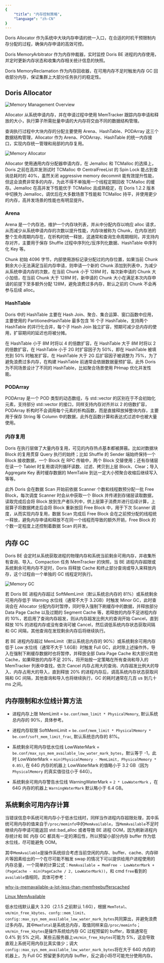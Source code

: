 ```yaml
---
{
    "title": "内存控制策略",
    "language": "zh-CN"
}
---
```


<!--
Licensed to the Apache Software Foundation (ASF) under one
or more contributor license agreements.  See the NOTICE file
distributed with this work for additional information
regarding copyright ownership.  The ASF licenses this file
to you under the Apache License, Version 2.0 (the
"License"); you may not use this file except in compliance
with the License.  You may obtain a copy of the License at

  http://www.apache.org/licenses/LICENSE-2.0

Unless required by applicable law or agreed to in writing,
software distributed under the License is distributed on an
"AS IS" BASIS, WITHOUT WARRANTIES OR CONDITIONS OF ANY
KIND, either express or implied.  See the License for the
specific language governing permissions and limitations
under the License.
-->

Doris Allocator 作为系统中大块内存申请的统一入口，在合适的时机干预限制内存分配的过程，确保内存申请的高效可控。

Doris MemoryArbitrator 作为内存仲裁器，实时监控 Doris BE 进程的内存使用，并定时更新内存状态和收集内存相关统计信息的快照。

Doris MemoryReclamation 作为内存回收器，在可用内存不足时触发内存 GC 回收部分内存，保证集群上大部分任务执行的稳定性。

## Doris Allocator

![Memory Management Overview](/images/memory-management-overview.png)

Allocator 从系统申请内存，并在申请过程中使用 MemTracker 跟踪内存申请和释放的大小，执行算子所需批量申请的大内存将交由不同的数据结构管理。

查询执行过程中大块内存的分配主要使用 Arena、HashTable、PODArray 这三个数据结构管理，Allocator 作为 Arena、PODArray、HashTable 的统一内存接口，实现内存统一管理和局部的内存复用。

![Memory Allocator](/images/memory-allocator.png)

Allocator 使用通用内存分配器申请内存，在 Jemalloc 和 TCMalloc 的选择上，Doris 之前在高并发测试时 TCMalloc 中 CentralFreeList 的 Spin Lock 能占到查询总耗时的 40%，虽然关闭 aggressive memory decommit 能有效提升性能，但这会浪费非常多的内存，为此不得不单独用一个线程定期回收 TCMalloc 的缓存。Jemalloc 在高并发下性能优于 TCMalloc 且成熟稳定，在 Doris 1.2.2 版本中切换为 Jemalloc，调优后在大多数场景下性能和 TCMalloc 持平，并使用更少的内存，高并发场景的性能也有明显提升。

### Arena

Arena 是一个内存池，维护一个内存块列表，并从中分配内存以响应 alloc 请求，从而减少从系统申请内存的次数以提升性能，内存块被称为 Chunk，在内存池的整个生命周期内存在，在析构时统一释放，这通常和查询生命周期相同，并支持内存对齐，主要用于保存 Shuffle 过程中序列化/反序列化数据、HashTable 中序列化 Key 等。

Chunk 初始 4096 字节，内部使用游标记录分配过的内存位置，如果当前 Chunk 剩余大小无法满足当前内存申请，则申请一个新的 Chunk 添加到列表中，为减少从系统申请内存的次数，在当前 Chunk 小于 128M 时，每次新申请的 Chunk 大小加倍，在当前 Chunk 大于 128M 时，新申请的 Chunk 大小在满足本次内存申请的前提下至多额外分配 128M，避免浪费过多内存，默认之前的 Chunk 不会再参与后续 alloc。

### HashTable

Doris 中的 HashTable 主要在 Hash Join、聚合、集合运算、窗口函数中应用，主要使用的 PartitionedHashTable 最多包含 16 个子 HashTable，支持两个 HashTable 的并行化合并，每个子 Hash Join 独立扩容，预期可减少总内存的使用，扩容期间的延迟也将被分摊。

在 HashTable 小于 8M 时将以 4 的倍数扩容，在 HashTable 大于 8M 时将以 2 的倍数扩容，在 HashTable 小于 2G 时扩容因子为 50%，即在 HashTable 被填充到 50% 时触发扩容，在 HashTable 大于 2G 后扩容因子被调整为 75%，为了避免浪费过多内存，在构建 HashTable 前通常会依据数据量预扩容。此外 Doris 为不同场景设计了不同的 HashTable，比如聚合场景使用 PHmap 优化并发性能。

### PODArray

PODArray 是一个 POD 类型的动态数组，与 std::vector 的区别在于不会初始化元素，支持部分 std::vector 的接口，同样支持内存对齐并以 2 的倍数扩容，PODArray 析构时不会调用每个元素的析构函数，而是直接释放掉整块内存，主要用于保存 String 等 Column 中的数据，此外在函数计算和表达式过滤中也被大量使用。

### 内存复用

Doris 在执行层做了大量内存复用，可见的内存热点基本都被屏蔽。比如对数据块 Block 的复用贯穿 Query 执行的始终；比如 Shuffle 的 Sender 端始终保持一个 Block 接收数据，一个 Block 在 RPC 传输中，两个 Block 交替使用；还有存储层在读一个 Tablet 时复用谓词列循环读数、过滤、拷贝到上层 Block、Clear；导入 Aggregate Key 表时缓存数据的 MemTable 到达一定大小预聚合收缩后继续写入等等。

此外 Doris 会在数据 Scan 开始前依据 Scanner 个数和线程数预分配一批 Free Block，每次调度 Scanner 时会从中获取一个 Block 并传递到存储层读取数据，读取完成后会将 Block 放到生产者队列中，供上层算子消费并进行后续计算，上层算子将数据拷走后会将 Block 重新放回 Free Block 中，用于下次 Scanner 调度，从而实现内存复用，数据 Scan 完成后 Free Block 会在之前预分配的线程统一释放，避免内存申请和释放不在同一个线程而导致的额外开销，Free Block 的个数一定程度上还控制着数据 Scan 的并发。

## 内存 GC

Doris BE 会定时从系统获取进程的物理内存和系统当前剩余可用内存，并收集所有查询、导入、Compaction 任务 MemTracker 的快照，当 BE 进程内存超限或系统剩余可用内存不足时，Doris 将释放 Cache 和终止部分查询或导入来释放内存，这个过程由一个单独的 GC 线程定时执行。

![Memory GC](/images/memory-gc.png)

若 Doris BE 进程内存超过 SoftMemLimit（默认系统总内存的 81%）或系统剩余可用内存低于 Warning 水位线（通常不大于 3.2GB）时触发 Minor GC，此时查询会在 Allocator 分配内存时暂停，同时导入强制下刷缓存中的数据，并释放部分 Data Page Cache 以及过期的 Segment Cache 等，若释放的内存不足进程内存的 10%，若启用了查询内存超发，则从内存超发比例大的查询开始 Cancel，直到释放 10% 的进程内存或没有查询可被 Cancel，然后调低系统内存状态获取间隔和 GC 间隔，其他查询在发现剩余内存后将继续执行。

若 BE 进程内存超过 MemLimit（默认系统总内存的 90%）或系统剩余可用内存低于 Low 水位线（通常不大于 1.6GB）时触发 Full GC，此时除上述操作外，导入在强制下刷缓存数据时也将暂停，并释放全部 Data Page Cache 和大部分其他 Cache，如果释放的内存不足 20%，将开始按一定策略在所有查询和导入的 MemTracker 列表中查找，依次 Cancel 内存占用大的查询、内存超发比例大的导入、内存占用大的导入，直到释放 20% 的进程内存后，调高系统内存状态获取间隔和 GC 间隔，其他查询和导入也将继续执行，GC 的耗时通常在几百 us 到几十 ms 之间。

## 内存限制和水位线计算方法

- 进程内存上限 MemLimit = `be.conf/mem_limit * PhysicalMemory`, 默认系统总内存的 90%，具体参考。

- 进程内存软限 SoftMemLimit = `be.conf/mem_limit * PhysicalMemory * be.conf/soft_mem_limit_frac`, 默认系统总内存的 81%。

- 系统剩余可用内存低水位线 LowWaterMark = `be.conf/max_sys_mem_available_low_water_mark_bytes`，默认等于 -1，此时 LowWaterMark = `min(PhysicalMemory - MemLimit, PhysicalMemory * 0.05)`, 在 64G 内存的机器上 LowWaterMark 的值略小于 3.2 GB（因为 `PhysicalMemory` 的真实值往往小于 64G）。

- 系统剩余可用内存警告水位线 WarningWaterMark = `2 * LowWaterMark` ，在 64G 内存的机器上 `WarningWaterMark` 默认略小于 6.4 GB。

## 系统剩余可用内存计算

当错误信息中系统可用内存小于低水位线时，同样当作进程内存超限处理，其中系统可用内存的值来自于`/proc/meminfo`中的`MemAvailable`，当`MemAvailable`不足时继续内存申请可能返回 std::bad_alloc 或者导致 BE 进程 OOM，因为刷新进程内存统计和 BE 内存 GC 都具有一定的滞后性，所以预留小部分内存 buffer 作为低水位线，尽可能避免 OOM。

其中`MemAvailable`是操作系统综合考虑当前空闲的内存、buffer、cache、内存碎片等因素给出的一个在尽可能不触发 swap 的情况下可以提供给用户进程使用的内存总量，一个简单的计算公式：`MemAvailable = MemFree - LowWaterMark + (PageCache - min(PageCache / 2, LowWaterMark))`，和 cmd `free`看到的`available`值相同，具体可参考：

[why-is-memavailable-a-lot-less-than-memfreebufferscached](https://serverfault.com/questions/940196/why-is-memavailable-a-lot-less-than-memfreebufferscached)

[Linux MemAvailable](https://git.kernel.org/pub/scm/linux/kernel/git/torvalds/linux.git/commit/?id=34e431b0ae398fc54ea69ff85ec700722c9da773)

低水位线默认最大 3.2G（2.1.5 之前默认 1.6G），根据 `MemTotal`、`vm/min_free_kbytes`、`confg::mem_limit`、`config::max_sys_mem_available_low_water_mark_bytes`共同算出，并避免浪费过多内存。其中`MemTotal`是系统总内存，取值同样来自`/proc/meminfo`；`vm/min_free_kbytes`是操作系统给内存 GC 过程预留的 buffer，取值通常在 0.4% 到 5% 之间，某些云服务器上`vm/min_free_kbytes`可能为 5%，这会导致直观上系统可用内存比真实值少；调大`config::max_sys_mem_available_low_water_mark_bytes`将在大于 64G 内存的机器上，为 Full GC 预留更多的内存 buffer，反之调小将尽可能充分使用内存。
